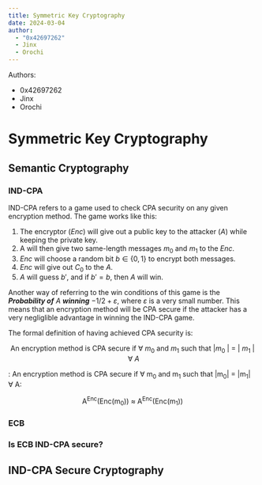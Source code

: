 ```yaml
---
title: Symmetric Key Cryptography
date: 2024-03-04
author:
  - "0x42697262"
  - Jinx
  - Orochi
---
```


Authors:

- 0x42697262
- Jinx
- Orochi

# Symmetric Key Cryptography

## Semantic Cryptography

### IND-CPA

IND-CPA refers to a game used to check CPA security on any given encryption method.
The game works like this:

1. The encryptor ($Enc$) will give out a public key to the attacker ($A$) while keeping the private key.
2. A will then give two same-length messages $m_0$ and $m_1$ to the $Enc$.
3. $Enc$ will choose a random bit $b \in \{0, 1\}$ to encrypt both messages.
4. $Enc$ will give out $C_0$ to the $A$.
5. $A$ will guess $b\prime$, and if $b\prime = b$, then $A$ will win.

Another way of referring to the win conditions of this game is the **_Probability of_** $A$ **_winning_** $-1/2 + \varepsilon$, where $\varepsilon$ is a very small number.
This means that an encryption method will be CPA secure if the attacker has a very negliglible advantage in winning the IND-CPA game.

The formal definition of having achieved CPA security is:

$$
\text{An encryption method is CPA secure if}\ \forall\ m_0\ \text{and}\ m_1\ \text{such that}\ \vert m_0\ \vert\ =\ \vert\ m_1\ \vert\ \forall\ A
$$

: An encryption method is CPA secure if ∀ m<sub>0</sub> and m<sub>1</sub> such that |m<sub>0</sub>| = |m<sub>1</sub>| ∀ A: <center>A<sup>Enc</sup>(Enc(m<sub>0</sub>)) ≈ A<sup>Enc</sup>(Enc(m<sub>1</sub>))

</center>

### ECB

### Is ECB IND-CPA secure?

## IND-CPA Secure Cryptography
